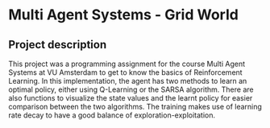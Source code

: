 # Multi Agent Systems - Grid World

## Project description
This project was a programming assignment for the course Multi Agent Systems at VU Amsterdam to get to know the basics of Reinforcement Learning. In this implementation, the agent has two methods to learn an optimal policy, either using Q-Learning or the SARSA algorithm. There are also functions to visualize the state values and the learnt policy for easier comparison between the two algorithms. The training makes use of learning rate decay to have a good balance of exploration-exploitation.
